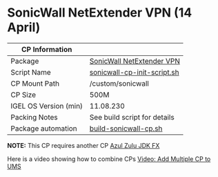 # SonicWall NetExtender VPN (14 April)

|  CP Information |            |
|------------------|------------|
| Package | [SonicWall NetExtender VPN](https://www.sonicwall.com/support/knowledge-base/how-can-i-download-and-install-netextender-on-linux/180105195559153/) |
| Script Name | [sonicwall-cp-init-script.sh](build/sonicwall-cp-init-script.sh) |
| CP Mount Path | /custom/sonicwall |
| CP Size | 500M |
| IGEL OS Version (min) | 11.08.230 |
| Packing Notes | See build script for details |
| Package automation | [build-sonicwall-cp.sh](build/build-sonicwall-cp.sh) |

**NOTE:** This CP requires another CP [Azul Zulu JDK FX](https://github.com/IGEL-Community/IGEL-Custom-Partitions/tree/master/CP_Source/Apps/Azul_JDKFX)

Here is a video showing how to combine CPs [Video: Add Multiple CP to UMS](https://raw.githubusercontent.com/IGEL-Community/IGEL-Custom-Partitions/master/utils/videos/210129-IGEL-Multiple-CPs.mp4)
